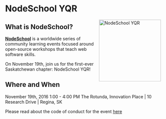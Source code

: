 # NodeSchool YQR

<img src="https://github.com/nodeschool/regina-sk/blob/gh-pages/assets/images/nodeschool-yqr.png" alt="NodeSchool YQR" width="200px" height="200px" style="float: right;" />

## What is NodeSchool?

[**NodeSchool**](http://nodeschool.io) is a worldwide series of community learning events focused around open-source workshops that teach web software skills.

On November 19th, join us for the first-ever Saskatchewan chapter: NodeSchool YQR!

## Where and When

November 19th, 2016
1:00 - 4:00 PM
The Rotunda, Innovation Place | 10 Research Drive | Regina, SK


Please read about the code of conduct for the event [here](https://github.com/nodeschool/regina-sk/blob/master/Codeofconduct.md)
